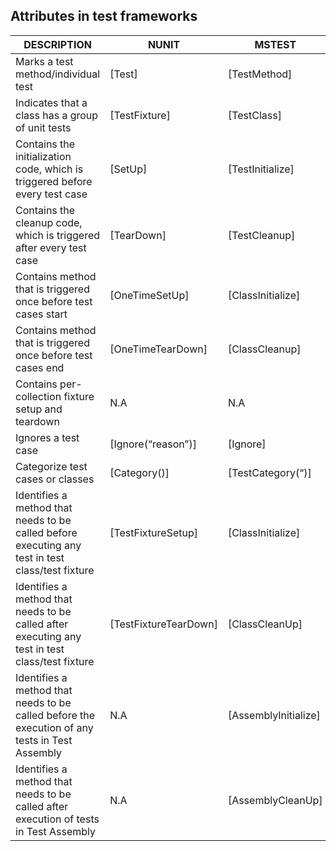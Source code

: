 

## Attributes in test frameworks

| **DESCRIPTION**                                                                                      | **NUNIT**                 | **MSTEST**               | **XUNIT**                  |
|--------------------------------------------------------------------------------------------------|-----------------------|----------------------|------------------------|
| Marks a test method/individual test                                                              | [Test]                | [TestMethod]         | [Fact]                 |
| Indicates that a class has a group of unit tests                                                 | [TestFixture]         | [TestClass]          | N.A                    |
| Contains the initialization code, which is triggered before every test case                      | [SetUp]               | [TestInitialize]     | Constructor            |
| Contains the cleanup code, which is triggered after every test case                              | [TearDown]            | [TestCleanup]        | IDisposable.Dispose    |
| Contains method that is triggered once before test cases start                                   | [OneTimeSetUp]        | [ClassInitialize]    | IClassFixture<T>       |
| Contains method that is triggered once before test cases end                                     | [OneTimeTearDown]     | [ClassCleanup]       | IClassFixture<T>       |
| Contains per-collection fixture setup and teardown                                               | N.A                   | N.A                  | ICollectionFixture<T>  |
| Ignores a test case                                                                              | [Ignore(“reason”)]    | [Ignore]             | [Fact(Skip=”reason”)]  |
| Categorize test cases or classes                                                                 | [Category()]          | [TestCategory(“)]    | [Trait(“Category”, “”) |
| Identifies a method that needs to be called before executing any test in test class/test fixture | [TestFixtureSetup]    | [ClassInitialize]    | N.A                    |
| Identifies a method that needs to be called after executing any test in test class/test fixture  | [TestFixtureTearDown] | [ClassCleanUp]       | N.A                    |
| Identifies a method that needs to be called before the execution of any tests in Test Assembly   | N.A                   | [AssemblyInitialize] | N.A                    |
| Identifies a method that needs to be called after execution of tests in Test Assembly            | N.A                  | [AssemblyCleanUp]    | N.A                    |